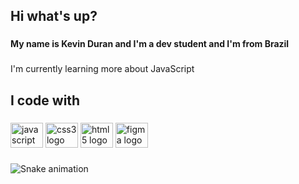 <h2 align="left">Hi what's up?</h2>

###

<h4 align="left">My name is Kevin Duran and I'm a dev student and I'm from Brazil</h4>

###

<p align="left">I'm currently learning more about JavaScript</p>

###

<h2 align="left">I code with</h2>

###

<div align="left">
  <img src="https://cdn.jsdelivr.net/gh/devicons/devicon/icons/javascript/javascript-original.svg" height="40" width="52" alt="javascript logo"  />
  <img src="https://cdn.jsdelivr.net/gh/devicons/devicon/icons/css3/css3-original.svg" height="40" width="52" alt="css3 logo"  />
  <img src="https://cdn.jsdelivr.net/gh/devicons/devicon/icons/html5/html5-original.svg" height="40" width="52" alt="html5 logo"  />
  <img src="https://cdn.jsdelivr.net/gh/devicons/devicon/icons/figma/figma-original.svg" height="40" width="52" alt="figma logo"  />
</div>

###

<img src="https://raw.githubusercontent.com/kevinwduran/kevinwduran/blob/output/snake.svg" alt="Snake animation" />

###
